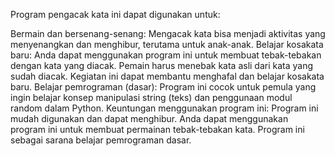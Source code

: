 
Program pengacak kata ini dapat digunakan untuk:

Bermain dan bersenang-senang:
Mengacak kata bisa menjadi aktivitas yang menyenangkan dan menghibur, terutama untuk anak-anak.
Belajar kosakata baru:
Anda dapat menggunakan program ini untuk membuat tebak-tebakan dengan kata yang diacak.
Pemain harus menebak kata asli dari kata yang sudah diacak.
Kegiatan ini dapat membantu menghafal dan belajar kosakata baru.
Belajar pemrograman (dasar):
Program ini cocok untuk pemula yang ingin belajar konsep manipulasi string (teks) dan penggunaan modul random dalam Python.
Keuntungan menggunakan program ini:
Program ini mudah digunakan dan dapat menghibur.
Anda dapat menggunakan program ini untuk membuat permainan tebak-tebakan kata.
Program ini sebagai sarana belajar pemrograman dasar.
